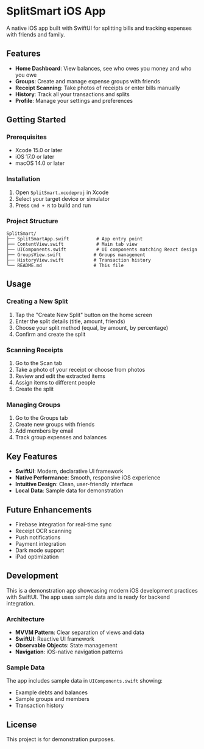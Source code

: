 # SplitSmart iOS App

A native iOS app built with SwiftUI for splitting bills and tracking expenses with friends and family.

## Features

- **Home Dashboard**: View balances, see who owes you money and who you owe
- **Groups**: Create and manage expense groups with friends
- **Receipt Scanning**: Take photos of receipts or enter bills manually
- **History**: Track all your transactions and splits
- **Profile**: Manage your settings and preferences

## Getting Started

### Prerequisites

- Xcode 15.0 or later
- iOS 17.0 or later
- macOS 14.0 or later

### Installation

1. Open `SplitSmart.xcodeproj` in Xcode
2. Select your target device or simulator
3. Press `Cmd + R` to build and run

### Project Structure

```
SplitSmart/
├── SplitSmartApp.swift          # App entry point
├── ContentView.swift            # Main tab view
├── UIComponents.swift           # UI components matching React design
├── GroupsView.swift            # Groups management
├── HistoryView.swift           # Transaction history
└── README.md                   # This file
```

## Usage

### Creating a New Split

1. Tap the "Create New Split" button on the home screen
2. Enter the split details (title, amount, friends)
3. Choose your split method (equal, by amount, by percentage)
4. Confirm and create the split

### Scanning Receipts

1. Go to the Scan tab
2. Take a photo of your receipt or choose from photos
3. Review and edit the extracted items
4. Assign items to different people
5. Create the split

### Managing Groups

1. Go to the Groups tab
2. Create new groups with friends
3. Add members by email
4. Track group expenses and balances

## Key Features

- **SwiftUI**: Modern, declarative UI framework
- **Native Performance**: Smooth, responsive iOS experience
- **Intuitive Design**: Clean, user-friendly interface
- **Local Data**: Sample data for demonstration

## Future Enhancements

- Firebase integration for real-time sync
- Receipt OCR scanning
- Push notifications
- Payment integration
- Dark mode support
- iPad optimization

## Development

This is a demonstration app showcasing modern iOS development practices with SwiftUI. The app uses sample data and is ready for backend integration.

### Architecture

- **MVVM Pattern**: Clear separation of views and data
- **SwiftUI**: Reactive UI framework
- **Observable Objects**: State management
- **Navigation**: iOS-native navigation patterns

### Sample Data

The app includes sample data in `UIComponents.swift` showing:
- Example debts and balances
- Sample groups and members
- Transaction history

## License

This project is for demonstration purposes.